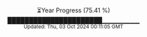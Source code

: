 <p align="center">
⏳Year Progress (75.41 %)<br>
██████████████████████▁▁▁▁▁▁▁▁ <br>
<sub>Updated: Thu, 03 Oct 2024 00:11:05 GMT</sub>
</p>

